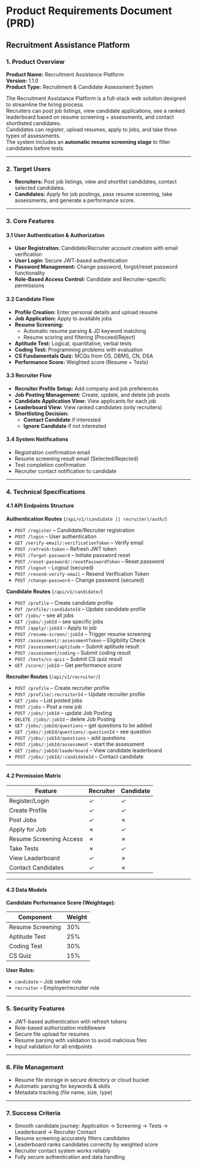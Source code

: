 # Product Requirements Document (PRD)

## Recruitment Assistance Platform

### 1. Product Overview

**Product Name:** Recruitment Assistance Platform  
**Version:** 1.1.0  
**Product Type:** Recruitment & Candidate Assessment System

The Recruitment Assistance Platform is a full-stack web solution designed to streamline the hiring process.  
Recruiters can post job listings, view candidate applications, see a ranked leaderboard based on resume screening + assessments, and contact shortlisted candidates.  
Candidates can register, upload resumes, apply to jobs, and take three types of assessments.  
The system includes an **automatic resume screening stage** to filter candidates before tests.

---

### 2. Target Users

- **Recruiters:** Post job listings, view and shortlist candidates, contact selected candidates.
- **Candidates:** Apply for job postings, pass resume screening, take assessments, and generate a performance score.

---

### 3. Core Features

#### 3.1 User Authentication & Authorization

- **User Registration:** Candidate/Recruiter account creation with email verification
- **User Login:** Secure JWT-based authentication
- **Password Management:** Change password, forgot/reset password functionality
- **Role-Based Access Control:** Candidate and Recruiter-specific permissions

#### 3.2 Candidate Flow

- **Profile Creation:** Enter personal details and upload resume
- **Job Application:** Apply to available jobs
- **Resume Screening:**
  - Automatic resume parsing & JD keyword matching
  - Resume scoring and filtering (Proceed/Reject)
- **Aptitude Test:** Logical, quantitative, verbal tests
- **Coding Test:** Programming problems with evaluation
- **CS Fundamentals Quiz:** MCQs from OS, DBMS, CN, DSA
- **Performance Score:** Weighted score (Resume + Tests)

#### 3.3 Recruiter Flow

- **Recruiter Profile Setup:** Add company and job preferences
- **Job Posting Management:** Create, update, and delete job posts
- **Candidate Application View:** View applicants for each job
- **Leaderboard View:** View ranked candidates (only recruiters)
- **Shortlisting Decision:**
  - **Contact Candidate** if interested
  - **Ignore Candidate** if not interested

#### 3.4 System Notifications

- Registration confirmation email
- Resume screening result email (Selected/Rejected)
- Test completion confirmation
- Recruiter contact notification to candidate

---

### 4. Technical Specifications

#### 4.1 API Endpoints Structure

**Authentication Routes** (`/api/v1/(candidate || recruiter)/auth/`)

- `POST /register` – Candidate/Recruiter registration
- `POST /login` – User authentication
- `GET /verify-email/:verificationToken` – Verify email
- `POST /refresh-token` – Refresh JWT token
- `POST /forgot-password` – Initiate password reset
- `POST /reset-password/:resetPasswordToken` – Reset password
- `POST /logout` – Logout (secured)
- `POST /resend-verify-email` – Resend Verification Token
- `POST /change-password` – Change password (secured)

**Candidate Routes** (`/api/v1/candidate/`)

- `POST /profile` – Create candidate profile
- `PUT /profile/:candidateId` – Update candidate profile
- `GET /jobs/` – see all jobs
- `GET /jobs/:jobId` – see specific jobs
- `POST /apply/:jobId` – Apply to job
- `POST /resume-screen/:jobId` – Trigger resume screening
- `POST /assessment/:assessmentToken` – Eligibility Check
- `POST /assessment/aptitude` – Submit aptitude result
- `POST /assessment/coding` – Submit coding result
- `POST /tests/cs-quiz` – Submit CS quiz result
- `GET /score/:jobId` – Get performance score

**Recruiter Routes** (`/api/v1/recruiter/`)

- `POST /profile` – Create recruiter profile
- `POST /profile/:recruiterId` – Update recruiter profile
- `GET /jobs` – List posted jobs
- `POST /jobs` – Post a new job
- `POST /jobs/:jobId` – update Job Posting
- `DELETE /jobs/:jobId` – delete Job Posting
- `GET /jobs/:jobId/questions` – get questions to be added
- `GET /jobs/:jobId/questions/:questionId` – see question
- `POST /jobs/:jobId/questions` – add questions
- `POST /jobs/:jobId/assessment` – start the assessment
- `GET /jobs/:jobId/leaderboard` – View candidate leaderboard
- `POST /jobs/:jobId/:candidateId` – Contact candidate

---

#### 4.2 Permission Matrix

| Feature                 | Recruiter | Candidate |
| ----------------------- | --------- | --------- |
| Register/Login          | ✓         | ✓         |
| Create Profile          | ✓         | ✓         |
| Post Jobs               | ✓         | ✗         |
| Apply for Job           | ✗         | ✓         |
| Resume Screening Access | ✗         | ✗         |
| Take Tests              | ✗         | ✓         |
| View Leaderboard        | ✓         | ✗         |
| Contact Candidates      | ✓         | ✗         |

---

#### 4.3 Data Models

**Candidate Performance Score (Weightage):**

| Component        | Weight |
| ---------------- | ------ |
| Resume Screening | 30%    |
| Aptitude Test    | 25%    |
| Coding Test      | 30%    |
| CS Quiz          | 15%    |

**User Roles:**

- `candidate` – Job seeker role
- `recruiter` – Employer/recruiter role

---

### 5. Security Features

- JWT-based authentication with refresh tokens
- Role-based authorization middleware
- Secure file upload for resumes
- Resume parsing with validation to avoid malicious files
- Input validation for all endpoints

---

### 6. File Management

- Resume file storage in secure directory or cloud bucket
- Automatic parsing for keywords & skills
- Metadata tracking (file name, size, type)

---

### 7. Success Criteria

- Smooth candidate journey: Application → Screening → Tests → Leaderboard → Recruiter Contact
- Resume screening accurately filters candidates
- Leaderboard ranks candidates correctly by weighted score
- Recruiter contact system works reliably
- Fully secure authentication and data handling

